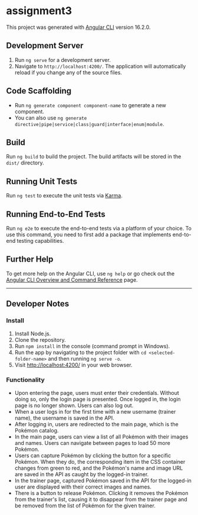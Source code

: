 

# assignment3

This project was generated with [Angular CLI](https://github.com/angular/angular-cli) version 16.2.0.

## Development Server

1. Run `ng serve` for a development server.
2. Navigate to `http://localhost:4200/`. The application will automatically reload if you change any of the source files.

## Code Scaffolding

- Run `ng generate component component-name` to generate a new component.
- You can also use `ng generate directive|pipe|service|class|guard|interface|enum|module`.

## Build

Run `ng build` to build the project. The build artifacts will be stored in the `dist/` directory.

## Running Unit Tests

Run `ng test` to execute the unit tests via [Karma](https://karma-runner.github.io).

## Running End-to-End Tests

Run `ng e2e` to execute the end-to-end tests via a platform of your choice. To use this command, you need to first add a package that implements end-to-end testing capabilities.

## Further Help

To get more help on the Angular CLI, use `ng help` or go check out the [Angular CLI Overview and Command Reference](https://angular.io/cli) page.

---

## Developer Notes

### Install

1. Install Node.js.
2. Clone the repository.
3. Run `npm install` in the console (command prompt in Windows).
4. Run the app by navigating to the project folder with `cd <selected-folder-name>` and then running `ng serve -o`.
5. Visit [http://localhost:4200/](http://localhost:4200/) in your web browser.

### Functionality

- Upon entering the page, users must enter their credentials. Without doing so, only the login page is presented. Once logged in, the login page is no longer shown. Users can also log out.
- When a user logs in for the first time with a new username (trainer name), the username is saved in the API.
- After logging in, users are redirected to the main page, which is the Pokémon catalog.
- In the main page, users can view a list of all Pokémon with their images and names. Users can navigate between pages to load 50 more Pokémon.
- Users can capture Pokémon by clicking the button for a specific Pokémon. When they do, the corresponding item in the CSS container changes from green to red, and the Pokémon's name and image URL are saved in the API as caught by the logged-in trainer.
- In the trainer page, captured Pokémon saved in the API for the logged-in user are displayed with their correct images and names.
- There is a button to release Pokémon. Clicking it removes the Pokémon from the trainer's list, causing it to disappear from the trainer page and be removed from the list of Pokémon for the given trainer.

